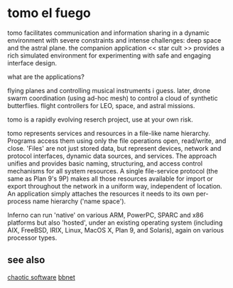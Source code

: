 # tomo el fuego

tomo facilitates communication and information sharing in a dynamic environment with severe constraints and intense challenges: deep space and the astral plane. the companion application << star cult >> provides a rich simulated environment for experimenting with safe and engaging interface design.

what are the applications?

flying planes and controlling musical instruments i guess. later, drone swarm coordination (using ad-hoc mesh) to control a cloud of synthetic butterflies. flight controllers for LEO, space, and astral missions.

tomo is a rapidly evolving reserch project, use at your own risk.

[tomo]: //xjix.luxe/wiki/tomo/

tomo represents services and resources in a file-like name hierarchy.  Programs
access them using only the file operations open, read/write, and close. 'Files'
are not just stored data, but represent devices, network and protocol
interfaces, dynamic data sources, and services. The approach unifies and
provides basic naming, structuring, and access control mechanisms for all system
resources. A single file-service protocol (the same as Plan 9's 9P) makes all
those resources available for import or export throughout the network in a
uniform way, independent of location. An application simply attaches the
resources it needs to its own per-process name hierarchy ('name space').

Inferno can run 'native' on various ARM, PowerPC, SPARC and x86 platforms but
also 'hosted', under an existing operating system (including AIX, FreeBSD, IRIX,
Linux, MacOS X, Plan 9, and Solaris), again on various processor types.

## see also

[chaotic software](//xj-ix.luxe/wiki/chaotic-software/)
[bbnet](//xj-ix.luxe/wiki/bbnet)

